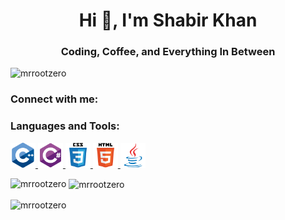 <h1 align="center">Hi 👋, I'm Shabir Khan</h1>
<h3 align="center">Coding, Coffee, and Everything In Between</h3>

<p align="left"> <img src="https://komarev.com/ghpvc/?username=mrrootzero&label=Profile%20views&color=0e75b6&style=flat" alt="mrrootzero" /> </p>

<h3 align="left">Connect with me:</h3>
<p align="left">
</p>

<h3 align="left">Languages and Tools:</h3>
<p align="left"> <a href="https://www.w3schools.com/cpp/" target="_blank" rel="noreferrer"> <img src="https://raw.githubusercontent.com/devicons/devicon/master/icons/cplusplus/cplusplus-original.svg" alt="cplusplus" width="40" height="40"/> </a> <a href="https://www.w3schools.com/cs/" target="_blank" rel="noreferrer"> <img src="https://raw.githubusercontent.com/devicons/devicon/master/icons/csharp/csharp-original.svg" alt="csharp" width="40" height="40"/> </a> <a href="https://www.w3schools.com/css/" target="_blank" rel="noreferrer"> <img src="https://raw.githubusercontent.com/devicons/devicon/master/icons/css3/css3-original-wordmark.svg" alt="css3" width="40" height="40"/> </a> <a href="https://www.w3.org/html/" target="_blank" rel="noreferrer"> <img src="https://raw.githubusercontent.com/devicons/devicon/master/icons/html5/html5-original-wordmark.svg" alt="html5" width="40" height="40"/> </a> <a href="https://www.java.com" target="_blank" rel="noreferrer"> <img src="https://raw.githubusercontent.com/devicons/devicon/master/icons/java/java-original.svg" alt="java" width="40" height="40"/> </a> </p>

<p><img align="left" src="https://github-readme-stats.vercel.app/api/top-langs?username=mrrootzero&show_icons=true&locale=en&layout=compact" alt="mrrootzero" /></p>

<p>&nbsp;<img align="center" src="https://github-readme-stats.vercel.app/api?username=mrrootzero&show_icons=true&locale=en" alt="mrrootzero" /></p>

<p><img align="center" src="https://github-readme-streak-stats.herokuapp.com/?user=mrrootzero&" alt="mrrootzero" /></p>
